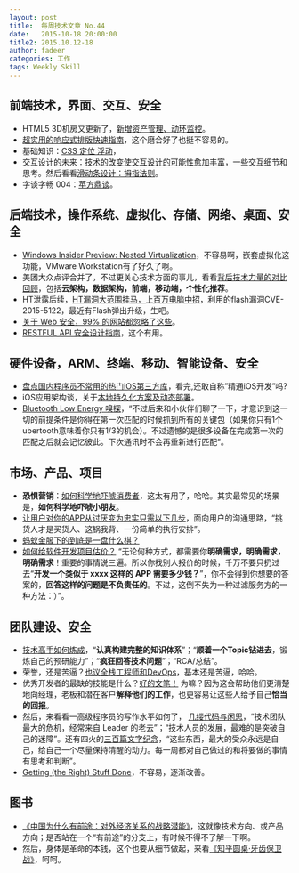 ```yaml
---
layout: post
title:  每周技术文章 No.44
date:   2015-10-18 20:00:00
title2: 2015.10.12-18
author: fadeer
categories: 工作
tags: Weekly Skill
---
```


前端技术，界面、交互、安全
----
* HTML5 3D机房又更新了，[新增资产管理、动环监控](http://segmentfault.com/a/1190000003863028)。
* [超实用的响应式排版快速指南](http://www.uisdc.com/responsive-typography-quick-tutorial)，这个磨合好了也挺不容易的。
* 基础知识：[CSS 定位 浮动](http://segmentfault.com/a/1190000003856280)，
* 交互设计的未来：[技术的改变使交互设计的可能性愈加丰富](http://www.woshipm.com/ucd/218930.html)，一些交互细节和思考。然后看看[滑动条设计：拇指法则](http://mux.baidu.com/?p=1000417)。
* 字谈字畅 004：[苹方鼎谈](http://www.typeisbeautiful.com/2015/10/9617/)。

后端技术，操作系统、虚拟化、存储、网络、桌面、安全
----
* [Windows Insider Preview: Nested Virtualization](http://blogs.technet.com/b/virtualization/archive/2015/10/13/windows-insider-preview-nested-virtualization.aspx)，不容易啊，嵌套虚拟化这功能，VMware Workstation有了好久了啊。
* 美团大众点评合并了，不过更关心技术方面的事儿，看看[背后技术力量的对比回顾](http://www.infoq.com/cn/news/2015/10/meituan-dianping-tech)，包括**云架构，数据架构，前端，移动端，个性化推荐**。
* HT泄露后续，[HT漏洞大范围挂马，上百万电脑中招](http://drops.wooyun.org/papers/9784)，利用的flash漏洞CVE-2015-5122，最近有Flash弹出升级，生吧。
* [关于 Web 安全，99% 的网站都忽略了这些](http://segmentfault.com/a/1190000003852910)。
* [RESTFUL API 安全设计指南](http://drops.wooyun.org/web/9737)，这个有用。

硬件设备，ARM、终端、移动、智能设备、安全
----
<!--preview-end-->
* [盘点国内程序员不常用的热门iOS第三方库](http://segmentfault.com/a/1190000003849085)，看完,还敢自称”精通iOS开发”吗?
* iOS应用架构谈，关于[本地持久化方案及动态部署](http://casatwy.com/iosying-yong-jia-gou-tan-ben-di-chi-jiu-hua-fang-an-ji-dong-tai-bu-shu.html)。
* [Bluetooth Low Energy 嗅探](http://drops.wooyun.org/tips/9651)，“不过后来和小伙伴们聊了一下，才意识到这一切的前提条件是你得在第一次匹配的时候抓到所有的关键包（如果你只有1个ubertooth意味着你只有1/3的机会）。不过遗憾的是很多设备在完成第一次的匹配之后就会记忆彼此。下次通讯时不会再重新进行匹配”。

市场、产品、项目
----
* **恐惧营销**：[如何科学地吓唬消费者](http://www.woshipm.com/operate/219029.html)，这太有用了，哈哈。其实最常见的场景是，**如何科学地吓唬小朋友**。
* [让用户对你的APP从讨厌变为忠实只需以下几步](http://www.woshipm.com/operate/216773.html)，面向用户的沟通思路，“挑货人才是买货人、这锅我背、一份简单的执行安排”。
* [蚂蚁金服下的到底是一盘什么棋？](http://www.ifanr.com/573392)
* [如何给软件开发项目估价？](https://blog.coding.net/blog/How-to-estimate-the-program) “无论何种方式，都需要你**明确需求，明确需求，明确需求**！重要的事情说三遍。所以你找别人报价的时候，千万不要只扔过去“**开发一个类似于 xxxx 这样的 APP 需要多少钱？**”，你不会得到你想要的答案的，**回答这样的问题是不负责任的**。不过，这倒不失为一种过滤服务方的一种方法：）”。

团队建设、安全
----
* [技术高手如何炼成](http://www.cnblogs.com/zhengyun_ustc/p/upgrade.html)，“**认真构建完整的知识体系**”；“**顺着一个Topic钻进去**，锻炼自己的预研能力”；“**疯狂回答技术问题**”；“RCA/总结”。
* 荣誉，还是苦逼？[也议全栈工程师和DevOps](http://segmentfault.com/a/1190000003865176)，基本还是苦逼，哈哈。
* 优秀开发者的最缺的技能是什么？[好的文笔！](http://www.pingwest.com/engineer-who-is-good-at-writing/) 为嘛？因为这会帮助他们更清楚地向经理，老板和潜在客户**解释他们的工作**，也更容易让这些人给予自己**恰当的回报**。
* 然后，来看看一高级程序员的写作水平如何了， [几缕代码与闲思](https://github.com/lifesinger/lifesinger.github.io/issues/223)，“技术团队最大的危机，经常来自 Leader 的老去”；“技术人员的发展，最难的是突破自己的迷障”。还有四火的[三百篇文字纪念](http://www.raychase.net/3386)，“这些东西，最大的受众永远是自己，给自己一个尽量保持清醒的动力。每一周都对自己做过的和将要做的事情有思考和判断”。
* [Getting (the Right) Stuff Done](http://blog.learningbyshipping.com/2015/10/12/getting-the-right-stuff-done/)，不容易，逐渐改善。

图书
----
* [《中国为什么有前途：对外经济关系的战略潜能》](http://www.duokan.com/book/46282)，这就像技术方向、或产品方向；是否站在一个“有前途”的分支上，有时候不得不了解一下啊。
* 然后，身体是革命的本钱，这个也要从细节做起，来看[《知乎圆桌·牙齿保卫战》](http://www.duokan.com/book/96175)，呵呵。


